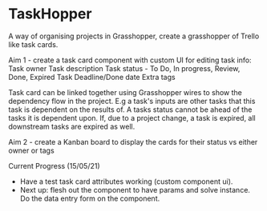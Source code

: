 # TaskHopper
A way of organising projects in Grasshopper, create a grasshopper of Trello like task cards.

Aim 1 - create a task card component with custom UI for editing task info: 
    Task owner
    Task description
    Task status - To Do, In progress, Review, Done, Expired
    Task Deadline/Done date
    Extra tags

Task card can be linked together using Grasshopper wires to show the dependency flow in the project. 
E.g a task's inputs are other tasks that this task is dependent on the results of. A tasks status 
cannot be ahead of the tasks it is dependent upon. If, due to a project change, a task is expired, all
downstream tasks are expired as well. 

Aim 2 - create a Kanban board to display the cards for their status vs either owner or tags

Current Progress (15/05/21)
- Have a test task card attributes working (custom component ui).
- Next up: flesh out the component to have params and solve instance. Do the data entry form on the component.
